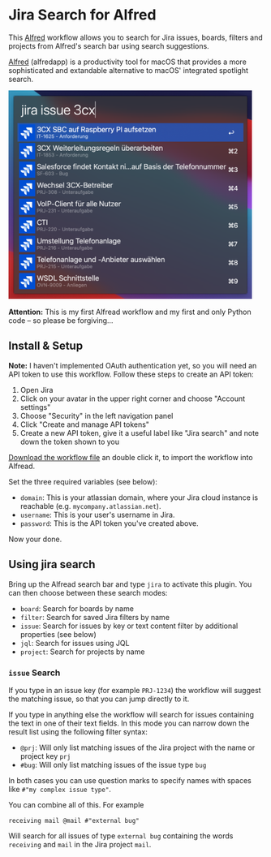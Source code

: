 # Jira Search for Alfred
This [Alfred](https://www.alfredapp.com/) workflow allows you to search for Jira issues, boards, filters and projects from Alfred's search bar using search suggestions.

[Alfred](https://www.alfredapp.com/) (alfredapp) is a productivity tool for macOS that provides a more sophisticated and extandable alternative to macOS' integrated spotlight search.

<img src="https://raw.githubusercontent.com/svenwiegand/alfred-jira-search/master/res/screenshot.png" alt="Screenshot" width="480"/>

**Attention:** This is my first Alfread workflow and my first and only Python code – so please be forgiving…

## Install & Setup
**Note:** I haven't implemented OAuth authentication yet, so you will need an API token to use this workflow. Follow these steps to create an API token:

1. Open Jira
2. Click on your avatar in the upper right corner and choose "Account settings"
3. Choose "Security" in the left navigation panel
4. Click "Create and manage API tokens"
5. Create a new API token, give it a useful label like "Jira search" and note down the token shown to you

[Download the workflow file](http://www.packal.org/workflow/jira-search) an double click it, to import the workflow into Alfread.

Set the three required variables (see below):

- `domain`: This is your atlassian domain, where your Jira cloud instance is reachable (e.g. `mycompany.atlassian.net`).
- `username`: This is your user's username in Jira.
- `password`: This is the API token you've created above.

Now your done.

## Using jira search
Bring up the Alfread search bar and type `jira` to activate this plugin. You can then choose between these search modes:

- `board`: Search for boards by name
- `filter`: Search for saved Jira filters by name
- `issue`: Search for issues by key or text content filter by additional properties (see below)
- `jql`: Search for issues using JQL
- `project`: Search for projects by name

### `issue` Search
If you type in an issue key (for example `PRJ-1234`) the workflow will suggest the matching issue, so that you can jump directly to it.

If you type in anything else the workflow will search for issues containing the text in one of their text fields. 
In this mode you can narrow down the result list using the following filter syntax:

- `@prj`: Will only list matching issues of the Jira project with the name or project key `prj`
- `#bug`: Will only list matching issues of the issue type `bug`

In both cases you can use question marks to specify names with spaces like `#"my complex issue type"`.

You can combine all of this. For example

```
receiving mail @mail #"external bug"
```

Will search for all issues of type `external bug` containing the words `receiving` and `mail` in the Jira project `mail`.